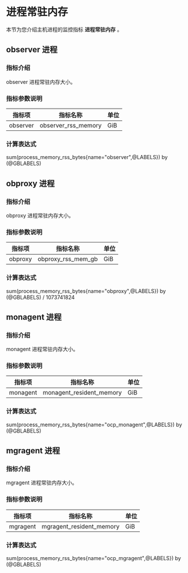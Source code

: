 # 进程常驻内存

本节为您介绍主机进程的监控指标 **进程常驻内存** 。

## observer 进程

### 指标介绍

observer 进程常驻内存大小。

### 指标参数说明

| **指标项** | **指标名称** | **单位** |
|---------|----------|--------|
| observer | observer_rss_memory | GiB     |

### 计算表达式

sum(process_memory_rss_bytes{name="observer",@LABELS}) by (@GBLABELS)

## obproxy 进程

### 指标介绍

obproxy 进程常驻内存大小。

### 指标参数说明

| **指标项** | **指标名称** | **单位** |
|---------|----------|--------|
| obproxy | obproxy_rss_mem_gb | GiB     |

### 计算表达式

sum(process_memory_rss_bytes{name="obproxy",@LABELS}) by (@GBLABELS) / 1073741824

## monagent 进程

### 指标介绍

monagent 进程常驻内存大小。

### 指标参数说明

| **指标项** | **指标名称** | **单位** |
|---------|----------|--------|
| monagent | monagent_resident_memory | GiB     |

### 计算表达式

sum(process_memory_rss_bytes{name="ocp_monagent",@LABELS}) by (@GBLABELS)

## mgragent 进程

### 指标介绍

mgragent 进程常驻内存大小。

### 指标参数说明

| **指标项** | **指标名称** | **单位** |
|---------|----------|--------|
| mgragent | mgragent_resident_memory | GiB     |

### 计算表达式

sum(process_memory_rss_bytes{name="ocp_mgragent",@LABELS}) by (@GBLABELS)
